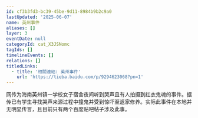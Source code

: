 ```yaml
---
id: cf3b3fd3-bc39-45be-9d11-8984b9b2c9a0
lastUpdated: '2025-06-07'
name: 英州事件
aliases: []
layer: 3
eventDate: null
categoryId: cat_X3JSNomc
tagIds: []
timelineEvents: []
relations: []
titledLinks:
  - title: '相關連結: 英州事件'
    url: 'https://tieba.baidu.com/p/9294623068?pn=1'
---
```

网传为海南英州镇一学校女子宿舍夜间听到哭声且有人拍摄到红衣鬼魂的事件。据传已有学生寻找哭声来源过程中撞鬼并受到惊吓至返家修养。实际此事件在本地并无明显传言，且目前只有两个百度贴吧帖子涉及此事。
